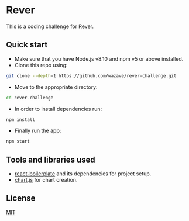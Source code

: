 # Rever

This is a coding challenge for Rever.

## Quick start
- Make sure that you have Node.js v8.10 and npm v5 or above installed.
- Clone this repo using:

```bash
git clone --depth=1 https://github.com/wazave/rever-challenge.git
```

- Move to the appropriate directory:

```bash
cd rever-challenge
```

- In order to install dependencies run:

```bash
npm install
```

- Finally run the app:

```bash
npm start
```

## Tools and libraries used
- [react-boilerplate](https://github.com/react-boilerplate/react-boilerplate/) and its dependencies for project setup.
- [chart.js](https://github.com/chartjs/Chart.js/) for chart creation.

## License
[MIT](https://choosealicense.com/licenses/mit/)